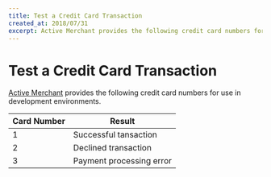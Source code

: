 ```yaml
---
title: Test a Credit Card Transaction
created_at: 2018/07/31
excerpt: Active Merchant provides the following credit card numbers for use in development environments.
---
```


# Test a Credit Card Transaction

[Active Merchant](http://activemerchant.org/) provides the following credit card numbers for use in development environments.

| Card Number | Result |
| --- | --- |
| 1 | Successful tansaction |
| 2 | Declined transaction |
| 3 | Payment processing error |


